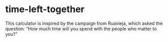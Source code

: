 # time-left-together
This calculator is inspired by the campaign from Ruavieja, which asked the question: “How much time will you spend with the people who matter to you?”
